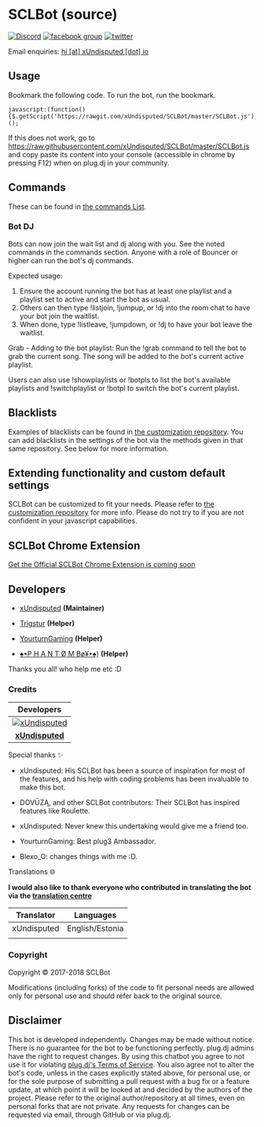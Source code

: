 # SCLBot (source)

[![Discord](http://is1.mzstatic.com/image/thumb/Purple117/v4/a1/d8/3a/a1d83a42-e84e-5965-c006-610fb8a1fd45/source/300x300bb.jpg)](https://discord.gg/jse3qhg) [![facebook group](https://img.shields.io/badge/facebook-group-3b5998.svg?style=flat)](https://goo.gl/tYBE1L) [![twitter](https://img.shields.io/twitter/follow/UltraNightMusic.svg?style=social)](https://goo.gl/Gznrkx)

Email enquiries: [hi [at] xUndisputed [dot] io](estmercyclan@gmail.com)

Usage
-----
Bookmark the following code. To run the bot, run the bookmark.

```
javascript:(function(){$.getScript('https://rawgit.com/xUndisputed/SCLBot/master/SCLBot.js');})();
```

If this does not work, go to https://raw.githubusercontent.com/xUndisputed/SCLBot/master/SCLBot.js and copy paste its content into your console (accessible in chrome by pressing F12) when on plug.dj in your community.


Commands
--------
These can be found in [the commands List](https://goo.gl/vuo1cB).

 
### Bot DJ
 
Bots can now join the wait list and dj along with you. See the noted commands in the commands section.
Anyone with a role of Bouncer or higher can run the bot's dj commands.
 
Expected usage:
1. Ensure the account running the bot has at least one playlist and a playlist set to active and start the bot as usual.
2. Others can then type !listjoin, !jumpup, or !dj into the room chat to have your bot join the waitlist.
3. When done, type !listleave, !jumpdown, or !dj to have your bot leave the waitlist.
 
Grab - Adding to the bot playlist:
Run the !grab command to tell the bot to grab the current song. The song will be added to the bot's current active playlist.
 
Users can also use !showplaylists or !botpls to list the bot's available playlists and !switchplaylist or !botpl to switch the bot's current playlist.

Blacklists
----------
Examples of blacklists can be found in [the customization repository]().
You can add blacklists in the settings of the bot via the methods given in that same repository. See below for more information.


Extending functionality and custom default settings
---------------------------------------------------
SCLBot can be customized to fit your needs. Please refer to [the customization repository](https://github.com/xUndisputed/SCLBot) for more info.
Please do not try to if you are not confident in your javascript capabilities.


SCLBot Chrome Extension
-------------------------
[Get the Official SCLBot Chrome Extension is coming soon]()


Developers
----------
 - [xUndisputed](https://github.com/xUndisputed) __(Maintainer)__

 - [Trigstur]() __(Helper)__
 
 - [YourturnGaming]() __(Helper)__
 
 - [♠•P H A N T Ø M Bø¥•♠)]() __(Helper)__
 
 Thanks you all! who help me etc :D


### Credits

| Developers |
|:----------:|
| [![xUndisputed](https://i.imgur.com/tMXvsgY.png)](https://github.com/xUndisputed) |
| **[xUndisputed](https://github.com/xUndisputed)** |

Special thanks ✨

- xUndisputed: His SCLBot has been a source of inspiration for most of the features, and his help with coding problems has been invaluable to make this bot.

- DOVŪZĄ, and other SCLBot contributors: Their SCLBot has inspired features like Roulette.

- xUndisputed: Never knew this undertaking would give me a friend too.

- YourturnGaming: Best plug3 Ambassador.

- Blexo_O: changes things with me :D.

Translations 🌐

__I would also like to thank everyone who contributed in translating the bot via the [translation centre]()__

| Translator | Languages |
|:----------:|:---------:|
| xUndisputed | English/Estonia |
|  |  |

### Copyright

Copyright &copy; 2017-2018 SCLBot

Modifications (including forks) of the code to fit personal needs are allowed only for personal use and should refer back to the original source.


Disclaimer
----------
This bot is developed independently. Changes may be made without notice. There is no guarantee for the bot to be functioning perfectly.
plug.dj admins have the right to request changes.
By using this chatbot you agree to not use it for violating [plug.dj's Terms of Service](https://plug.dj/terms).
You also agree not to alter the bot's code, unless in the cases explicitly stated above, for personal use, or for the sole purpose of submitting a pull request with a bug fix or a feature update, at which point it will be looked at and decided by the authors of the project.
Please refer to the original author/repository at all times, even on personal forks that are not private.
Any requests for changes can be requested via email, through GitHub or via plug.dj.
